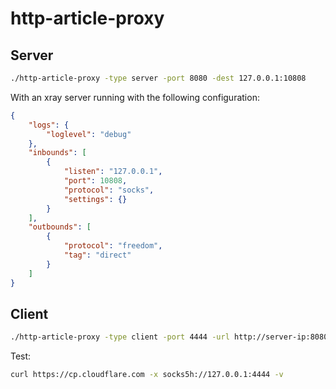 # http-article-proxy

## Server

```bash
./http-article-proxy -type server -port 8080 -dest 127.0.0.1:10808
```
With an xray server running with the following configuration:
```json
{
    "logs": {
        "loglevel": "debug"
    },
    "inbounds": [
        {
            "listen": "127.0.0.1",
            "port": 10808,
            "protocol": "socks",
            "settings": {}
        }
    ],
    "outbounds": [
        {
            "protocol": "freedom",
            "tag": "direct"
        }
    ]
}
```

## Client

```bash
./http-article-proxy -type client -port 4444 -url http://server-ip:8080
```

Test:

```bash
curl https://cp.cloudflare.com -x socks5h://127.0.0.1:4444 -v
```

